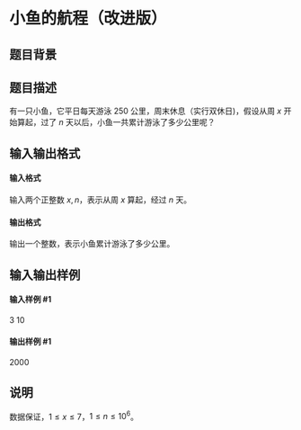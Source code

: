 
# 小鱼的航程（改进版）
## 题目背景


## 题目描述
有一只小鱼，它平日每天游泳 $250$ 公里，周末休息（实行双休日)，假设从周 $x$ 开始算起，过了 $n$ 天以后，小鱼一共累计游泳了多少公里呢？
## 输入输出格式
#### 输入格式

输入两个正整数 $x,n$，表示从周 $x$ 算起，经过 $n$ 天。

#### 输出格式

输出一个整数，表示小鱼累计游泳了多少公里。

## 输入输出样例
#### 输入样例 #1
3 10
#### 输出样例 #1
2000
## 说明
数据保证，$1\le x \le 7$，$1 \le n\le 10^6$。

